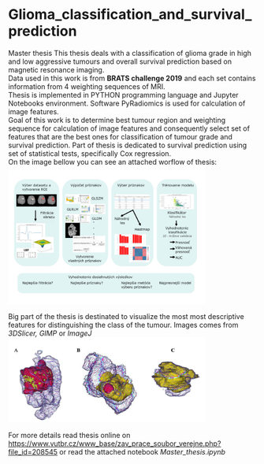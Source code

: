 # Glioma_classification_and_survival_prediction
Master thesis 
This thesis deals with a classification of glioma grade in high and low aggressive tumours and overall  survival  prediction  based  on  magnetic  resonance  imaging. <br> Data  used  in  this  work  is from <b>BRATS challenge 2019</b> and each set contains information from 4 weighting sequences of MRI. <br> Thesis  is  implemented  in  PYTHON  programming  language  and Jupyter  Notebooks environment. Software PyRadiomics is used for calculation of image features. <br> Goal of this work is to determine best tumour region  and weighting sequence for calculation  of image features and consequently select set of features that are the best ones for classification of tumour grade and survival prediction. Part of thesis is dedicated to survival prediction using set of statistical tests, specifically Cox regression. <br>
 On the image bellow you can see an attached worflow of thesis:<br>
 <img src="https://github.com/koles289/Glioma_classification_and_survival_prediction/blob/master/thesis_worflow.png" width="400"> 
 
 

Big part of the thesis is destinated to visualize the most most descriptive features for distinguishing the class of the tumour. Images comes from <i>3DSlicer, GIMP </i> or <i>ImageJ</i><br>
 <img src="https://github.com/koles289/Glioma_classification_and_survival_prediction/blob/master/brain_features.png" width="400"> 

For more details read thesis online on https://www.vutbr.cz/www_base/zav_prace_soubor_verejne.php?file_id=208545 or read the attached notebook <i>Master_thesis.ipynb</i> 
